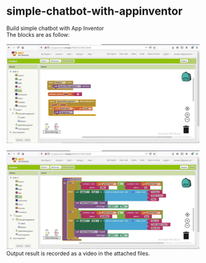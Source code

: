 # simple-chatbot-with-appinventor
Build simple chatbot with App Inventor<br/>
The blocks are as follow:<br/>
<br/> <img src="https://github.com/ranabameer/simple-chatbot-with-appinventor/blob/master/image/1.JPG" raw=true /><br/>
<br/> <img src="https://github.com/ranabameer/simple-chatbot-with-appinventor/blob/master/image/2.JPG" raw=true /><br/>
Output result is recorded as a video in the attached files.

